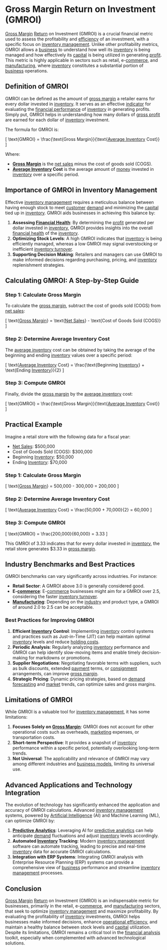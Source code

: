 # Gross Margin Return on Investment (GMROI)

[Gross Margin](../g/gross_margin.md) [Return](../r/return.md) on Investment (GMROI) is a crucial financial metric used to assess the profitability and [efficiency](../e/efficiency.md) of an investment, with a specific focus on [inventory management](../i/inventory_management.md). Unlike other profitability metrics, GMROI allows a [business](../b/business.md) to understand how well its [inventory](../i/inventory.md) is being managed and how effectively its [capital](../c/capital.md) is being utilized in generating [profit](../p/profit.md). This metric is highly applicable in sectors such as retail, e-[commerce](../c/commerce.md), and [manufacturing](../m/manufacturing.md), where [inventory](../i/inventory.md) constitutes a substantial portion of [business](../b/business.md) operations.

## Definition of GMROI

GMROI can be defined as the amount of [gross margin](../g/gross_margin.md) a retailer earns for every dollar invested in [inventory](../i/inventory.md). It serves as an effective [indicator](../i/indicator.md) for evaluating the [financial performance](../f/financial_performance.md) of [inventory](../i/inventory.md) in generating profits. Simply put, GMROI helps in understanding how many dollars of [gross profit](../g/gross_profit.md) are earned for each dollar of [inventory](../i/inventory.md) investment. 

The formula for GMROI is:

\[ \text{GMROI} = \frac{\text{Gross Margin}}{\text{[Average Inventory](../a/average_inventory.md) Cost}} \]

Where:
- **[Gross Margin](../g/gross_margin.md)** is the [net sales](../n/net_sales.md) minus the cost of goods sold (COGS).
- **[Average Inventory](../a/average_inventory.md) Cost** is the average amount of [money](../m/money.md) invested in [inventory](../i/inventory.md) over a specific period.

## Importance of GMROI in Inventory Management

Effective [inventory management](../i/inventory_management.md) requires a meticulous balance between having enough stock to meet [customer](../c/customer.md) [demand](../d/demand.md) and minimizing the [capital](../c/capital.md) tied up in [inventory](../i/inventory.md). GMROI aids businesses in achieving this balance by:
1. **Assessing [Financial Health](../f/financial_health.md)**: By determining the [profit](../p/profit.md) generated per dollar invested in [inventory](../i/inventory.md), GMROI provides insights into the overall [financial health](../f/financial_health.md) of the [inventory](../i/inventory.md).
2. **Optimizing Stock Levels**: A high GMROI indicates that [inventory](../i/inventory.md) is being efficiently managed, whereas a low GMROI may signal overstocking or inefficient [inventory turnover](../i/inventory_turnover.md).
3. **Supporting Decision Making**: Retailers and managers can use GMROI to make informed decisions regarding purchasing, pricing, and [inventory](../i/inventory.md) replenishment strategies.

## Calculating GMROI: A Step-by-Step Guide

### Step 1: Calculate Gross Margin

To calculate the [gross margin](../g/gross_margin.md), subtract the cost of goods sold (COGS) from [net sales](../n/net_sales.md):

\[ \text{[Gross Margin](../g/gross_margin.md)} = \text{[Net Sales](../n/net_sales.md)} - \text{Cost of Goods Sold (COGS)} \]

### Step 2: Determine Average Inventory Cost

The [average inventory](../a/average_inventory.md) cost can be obtained by taking the average of the beginning and ending [inventory](../i/inventory.md) values over a specific period:

\[ \text{[Average Inventory](../a/average_inventory.md) Cost} = \frac{\text{Beginning [Inventory](../i/inventory.md)} + \text{Ending [Inventory](../i/inventory.md)}}{2} \]

### Step 3: Compute GMROI

Finally, divide the [gross margin](../g/gross_margin.md) by the [average inventory](../a/average_inventory.md) cost:

\[ \text{GMROI} = \frac{\text{Gross Margin}}{\text{[Average Inventory](../a/average_inventory.md) Cost}} \]

## Practical Example

Imagine a retail store with the following data for a fiscal year:
- [Net Sales](../n/net_sales.md): $500,000
- Cost of Goods Sold (COGS): $300,000
- Beginning [Inventory](../i/inventory.md): $50,000
- Ending [Inventory](../i/inventory.md): $70,000

### Step 1: Calculate Gross Margin

\[ \text{[Gross Margin](../g/gross_margin.md)} = 500,000 - 300,000 = 200,000 \]

### Step 2: Determine Average Inventory Cost

\[ \text{[Average Inventory](../a/average_inventory.md) Cost} = \frac{50,000 + 70,000}{2} = 60,000 \]

### Step 3: Compute GMROI

\[ \text{GMROI} = \frac{200,000}{60,000} = 3.33 \]

This GMROI of 3.33 indicates that for every dollar invested in [inventory](../i/inventory.md), the retail store generates $3.33 in [gross margin](../g/gross_margin.md).

## Industry Benchmarks and Best Practices

GMROI benchmarks can vary significantly across industries. For instance:
- **Retail Sector**: A GMROI above 3.0 is generally considered good.
- **E-[commerce](../c/commerce.md)**: E-[commerce](../c/commerce.md) businesses might aim for a GMROI over 2.5, considering the faster [inventory turnover](../i/inventory_turnover.md).
- **[Manufacturing](../m/manufacturing.md)**: Depending on the [industry](../i/industry.md) and product type, a GMROI of around 2.0 to 2.5 can be acceptable.

### Best Practices for Improving GMROI

1. **Efficient [Inventory](../i/inventory.md) Control**: Implementing [inventory](../i/inventory.md) control systems and practices such as Just-in-Time (JIT) can help maintain optimal [inventory](../i/inventory.md) levels and reduce [holding costs](../h/holding_costs.md).
2. **Periodic Analysis**: Regularly analyzing [inventory](../i/inventory.md) performance and GMROI can help identify slow-moving items and enable timely decision-making for markdowns or promotions.
3. **Supplier Negotiations**: Negotiating favorable terms with suppliers, such as bulk discounts, extended [payment](../p/payment.md) terms, or [consignment](../c/consignment.md) arrangements, can improve [gross margin](../g/gross_margin.md).
4. **Strategic Pricing**: Dynamic pricing strategies, based on [demand forecasting](../d/demand_forecasting.md) and [market](../m/market.md) trends, can optimize sales and gross margins.

## Limitations of GMROI

While GMROI is a valuable tool for [inventory management](../i/inventory_management.md), it has some limitations:
1. **Focuses Solely on [Gross Margin](../g/gross_margin.md)**: GMROI does not account for other operational costs such as overheads, [marketing](../m/marketing.md) expenses, or transportation costs.
2. **Short-term Perspective**: It provides a snapshot of [inventory](../i/inventory.md) performance within a specific period, potentially overlooking long-term trends.
3. **Not Universal**: The applicability and relevance of GMROI may vary among different industries and [business models](../b/business_models.md), limiting its universal use.

## Advanced Applications and Technology Integration

The evolution of technology has significantly enhanced the application and accuracy of GMROI calculations. Advanced [inventory management](../i/inventory_management.md) systems, powered by [Artificial Intelligence](../a/artificial_intelligence_in_trading.md) (AI) and Machine Learning (ML), can optimize GMROI by:
1. **[Predictive Analytics](../p/predictive_analytics.md)**: Leveraging AI for [predictive analytics](../p/predictive_analytics.md) can help anticipate [demand](../d/demand.md) fluctuations and adjust [inventory](../i/inventory.md) levels accordingly.
2. **Automated [Inventory](../i/inventory.md) Tracking**: Modern [inventory management](../i/inventory_management.md) software can automate tracking, leading to precise and real-time [inventory](../i/inventory.md) data for accurate GMROI calculations.
3. **Integration with ERP Systems**: Integrating GMROI analysis with Enterprise Resource Planning (ERP) systems can provide a comprehensive view of [business](../b/business.md) performance and streamline [inventory management](../i/inventory_management.md) processes.

## Conclusion

[Gross Margin](../g/gross_margin.md) [Return](../r/return.md) on Investment (GMROI) is an indispensable metric for businesses, primarily in the retail, e-[commerce](../c/commerce.md), and [manufacturing](../m/manufacturing.md) sectors, that seek to optimize [inventory management](../i/inventory_management.md) and maximize profitability. By evaluating the profitability of [inventory](../i/inventory.md) investments, GMROI helps businesses make informed decisions, enhance [operational efficiency](../o/operational_efficiency_in_trading.md), and maintain a healthy balance between stock levels and [capital](../c/capital.md) utilization. Despite its limitations, GMROI remains a critical tool in the [financial analysis](../f/financial_analysis.md) toolkit, especially when complemented with advanced technological solutions.